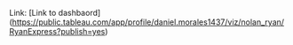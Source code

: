 Link: 
[Link to dashbaord] (https://public.tableau.com/app/profile/daniel.morales1437/viz/nolan_ryan/RyanExpress?publish=yes)
